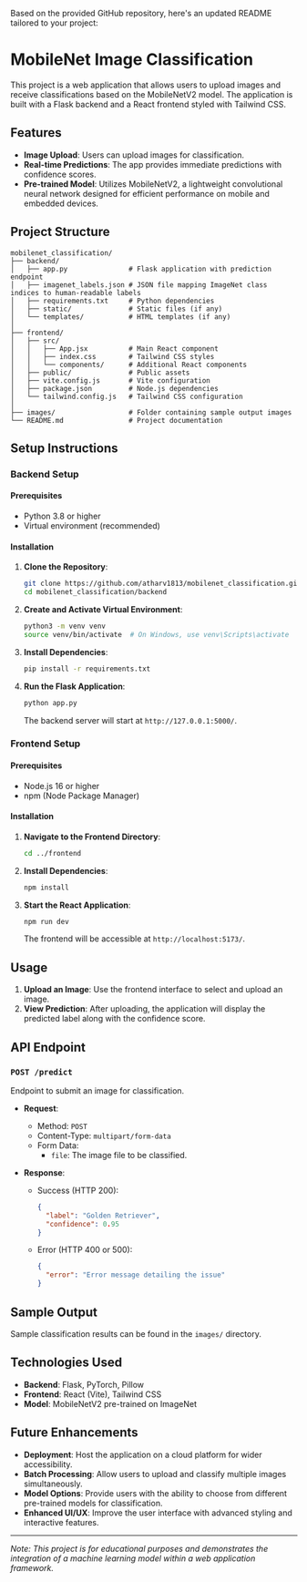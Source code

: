 Based on the provided GitHub repository, here's an updated README tailored to your project:

# MobileNet Image Classification

This project is a web application that allows users to upload images and receive classifications based on the MobileNetV2 model. The application is built with a Flask backend and a React frontend styled with Tailwind CSS.

## Features

- **Image Upload**: Users can upload images for classification.
- **Real-time Predictions**: The app provides immediate predictions with confidence scores.
- **Pre-trained Model**: Utilizes MobileNetV2, a lightweight convolutional neural network designed for efficient performance on mobile and embedded devices.

## Project Structure

```
mobilenet_classification/
├── backend/
│   ├── app.py               # Flask application with prediction endpoint
│   ├── imagenet_labels.json # JSON file mapping ImageNet class indices to human-readable labels
│   ├── requirements.txt     # Python dependencies
│   ├── static/              # Static files (if any)
│   └── templates/           # HTML templates (if any)
│
├── frontend/
│   ├── src/
│   │   ├── App.jsx          # Main React component
│   │   ├── index.css        # Tailwind CSS styles
│   │   └── components/      # Additional React components
│   ├── public/              # Public assets
│   ├── vite.config.js       # Vite configuration
│   ├── package.json         # Node.js dependencies
│   └── tailwind.config.js   # Tailwind CSS configuration
│
├── images/                  # Folder containing sample output images
└── README.md                # Project documentation
```

## Setup Instructions

### Backend Setup

#### Prerequisites

- Python 3.8 or higher
- Virtual environment (recommended)

#### Installation

1. **Clone the Repository**:

   ```bash
   git clone https://github.com/atharv1813/mobilenet_classification.git
   cd mobilenet_classification/backend
   ```

2. **Create and Activate Virtual Environment**:

   ```bash
   python3 -m venv venv
   source venv/bin/activate  # On Windows, use venv\Scripts\activate
   ```

3. **Install Dependencies**:

   ```bash
   pip install -r requirements.txt
   ```

4. **Run the Flask Application**:

   ```bash
   python app.py
   ```

   The backend server will start at `http://127.0.0.1:5000/`.

### Frontend Setup

#### Prerequisites

- Node.js 16 or higher
- npm (Node Package Manager)

#### Installation

1. **Navigate to the Frontend Directory**:

   ```bash
   cd ../frontend
   ```

2. **Install Dependencies**:

   ```bash
   npm install
   ```

3. **Start the React Application**:

   ```bash
   npm run dev
   ```

   The frontend will be accessible at `http://localhost:5173/`.

## Usage

1. **Upload an Image**: Use the frontend interface to select and upload an image.
2. **View Prediction**: After uploading, the application will display the predicted label along with the confidence score.

## API Endpoint

### `POST /predict`

Endpoint to submit an image for classification.

- **Request**:
  - Method: `POST`
  - Content-Type: `multipart/form-data`
  - Form Data:
    - `file`: The image file to be classified.

- **Response**:
  - Success (HTTP 200):
    ```json
    {
      "label": "Golden Retriever",
      "confidence": 0.95
    }
    ```
  - Error (HTTP 400 or 500):
    ```json
    {
      "error": "Error message detailing the issue"
    }
    ```

## Sample Output

Sample classification results can be found in the `images/` directory.

## Technologies Used

- **Backend**: Flask, PyTorch, Pillow
- **Frontend**: React (Vite), Tailwind CSS
- **Model**: MobileNetV2 pre-trained on ImageNet

## Future Enhancements

- **Deployment**: Host the application on a cloud platform for wider accessibility.
- **Batch Processing**: Allow users to upload and classify multiple images simultaneously.
- **Model Options**: Provide users with the ability to choose from different pre-trained models for classification.
- **Enhanced UI/UX**: Improve the user interface with advanced styling and interactive features.

---

*Note: This project is for educational purposes and demonstrates the integration of a machine learning model within a web application framework.* 
